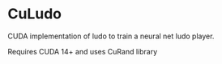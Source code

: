 # CuLudo
CUDA implementation of ludo to train a neural net ludo player.

Requires CUDA 14+ and uses CuRand library
